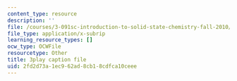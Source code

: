 ```yaml
---
content_type: resource
description: ''
file: /courses/3-091sc-introduction-to-solid-state-chemistry-fall-2010/2fd2d73a1ec962ad8cb18cdfca10ceee_cMaryERGZmY.srt
file_type: application/x-subrip
learning_resource_types: []
ocw_type: OCWFile
resourcetype: Other
title: 3play caption file
uid: 2fd2d73a-1ec9-62ad-8cb1-8cdfca10ceee
---
```

